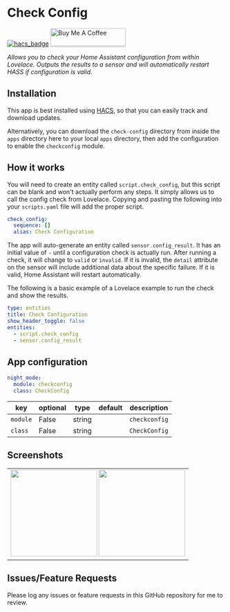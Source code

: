 # Check Config
[![hacs_badge](https://img.shields.io/badge/HACS-Custom-orange.svg?style=for-the-badge)](https://github.com/custom-components/hacs)
<a href="https://www.buymeacoffee.com/uMhxJCzPS" target="_blank"><img src="https://www.buymeacoffee.com/assets/img/custom_images/orange_img.png" alt="Buy Me A Coffee" style="height: 41px !important;width: 174px !important;box-shadow: 0px 3px 2px 0px rgba(190, 190, 190, 0.5) !important;-webkit-box-shadow: 0px 3px 2px 0px rgba(190, 190, 190, 0.5) !important;" ></a>

_Allows you to check your Home Assistant configuration from within Lovelace.
Outputs the results to a sensor and will automatically restart HASS if
configuration is valid._

## Installation

This app is best installed using
[HACS](https://github.com/custom-components/hacs), so that you can easily track
and download updates.

Alternatively, you can download the `check-config` directory from inside the `apps` directory here to your
local `apps` directory, then add the configuration to enable the `checkconfig`
module.

## How it works

You will need to create an entity called `script.check_config`, but this script
can be blank and won't actually perform any steps. It simply allows us to call
the config check from Lovelace. Copying and pasting the following into your
`scripts.yaml` file will add the proper script.

```yaml
check_config:
  sequence: []
  alias: Check Configuration
```

The app will auto-generate an entity called `sensor.config_result`. It has an
initial value of `-` until a configuration check is actually run. After running
a check, it will change to `valid` or `invalid`. If it is invalid, the `detail`
attribute on the sensor will include additional data about the specific failure.
If it is valid, Home Assistant will restart automatically.

The following is a basic example of a Lovelace example to run the check and show
the results.

```yaml
type: entities
title: Check Configuration
show_header_toggle: false
entities:
  - script.check_config
  - sensor.config_result
```

## App configuration

```yaml
night_mode:
  module: checkconfig
  class: CheckConfig
```

key | optional | type | default | description
-- | -- | -- | -- | --
`module` | False | string | | `checkconfig`
`class` | False | string | | `CheckConfig`

## Screenshots
<table><tr><td>
<img src="https://raw.githubusercontent.com/apop880/check-config/master/lovelace-example.jpg" width=200>
<img src="https://raw.githubusercontent.com/apop880/check-config/master/result-error.jpg" width=200></td></tr></table>

## Issues/Feature Requests

Please log any issues or feature requests in this GitHub repository for me to review.